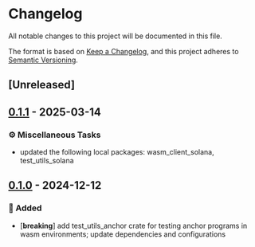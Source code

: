 # Changelog

All notable changes to this project will be documented in this file.

The format is based on [Keep a Changelog](https://keepachangelog.com/en/1.0.0/),
and this project adheres to [Semantic Versioning](https://semver.org/spec/v2.0.0.html).

## [Unreleased]

## [0.1.1](https://github.com/ifiokjr/wasm_solana/compare/test_utils_anchor@v0.1.0...test_utils_anchor@v0.1.1) - 2025-03-14

### <!-- 7 -->⚙️ Miscellaneous Tasks

- updated the following local packages: wasm_client_solana, test_utils_solana

## [0.1.0](https://github.com/ifiokjr/wasm_solana/releases/tag/test_utils_anchor@v0.1.0) - 2024-12-12

### <!-- 0 -->🎉 Added

- [**breaking**] add test_utils_anchor crate for testing anchor programs in wasm environments; update dependencies and configurations
